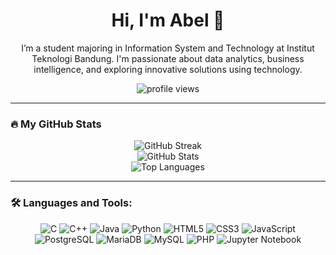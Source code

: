 <h1 align="center">Hi, I'm Abel 👋</h1>
<p align="center">
I’m a student majoring in Information System and Technology at Institut Teknologi Bandung. I'm passionate about data analytics, business intelligence, and exploring innovative solutions using technology.
</p>

<p align="center">
  <img src="https://komarev.com/ghpvc/?username=abelaprl&color=blueviolet" alt="profile views">
</p>

---

### 🔥 My GitHub Stats
<p align="center">
  <img src="https://github-readme-streak-stats.herokuapp.com/?user=abelaprl&theme=radical" alt="GitHub Streak">
  <br>
  <img src="https://github-readme-stats.vercel.app/api?username=abelaprl&show_icons=true&theme=radical" alt="GitHub Stats">
  <br>
  <img src="https://github-readme-stats.vercel.app/api/top-langs/?username=abelaprl&layout=compact&theme=radical" alt="Top Languages">
</p>

---

### 🛠️ Languages and Tools:
<p align="center">
  <p align="center">
  <img src="https://img.shields.io/badge/C-%2300599C.svg?style=flat-square&logo=c&logoColor=white" alt="C">
  <img src="https://img.shields.io/badge/C++-%2300599C.svg?style=flat-square&logo=c%2B%2B&logoColor=white" alt="C++">
  <img src="https://img.shields.io/badge/Java-%23ED8B00.svg?style=flat-square&logo=java&logoColor=white" alt="Java">
  <img src="https://img.shields.io/badge/Python-3670A0?style=flat-square&logo=python&logoColor=ffdd54" alt="Python">
  <img src="https://img.shields.io/badge/HTML5-%23E34F26.svg?style=flat-square&logo=html5&logoColor=white" alt="HTML5">
  <img src="https://img.shields.io/badge/CSS3-%231572B6.svg?style=flat-square&logo=css3&logoColor=white" alt="CSS3">
  <img src="https://img.shields.io/badge/JavaScript-%23F7DF1E.svg?style=flat-square&logo=javascript&logoColor=black" alt="JavaScript">
  <img src="https://img.shields.io/badge/PostgreSQL-%23316192.svg?style=flat-square&logo=postgresql&logoColor=white" alt="PostgreSQL">
  <img src="https://img.shields.io/badge/MariaDB-%23003545.svg?style=flat-square&logo=mariadb&logoColor=white" alt="MariaDB">
  <img src="https://img.shields.io/badge/MySQL-%2300f.svg?style=flat-square&logo=mysql&logoColor=white" alt="MySQL">
    <img src="https://img.shields.io/badge/PHP-%23777BB4.svg?style=flat-square&logo=php&logoColor=white" alt="PHP">
  <img src="https://img.shields.io/badge/Jupyter-%23F37626.svg?style=flat-square&logo=jupyter&logoColor=white" alt="Jupyter Notebook">
</p>
  <!-- Tambahkan lebih banyak sesuai kebutuhan -->
</p>
